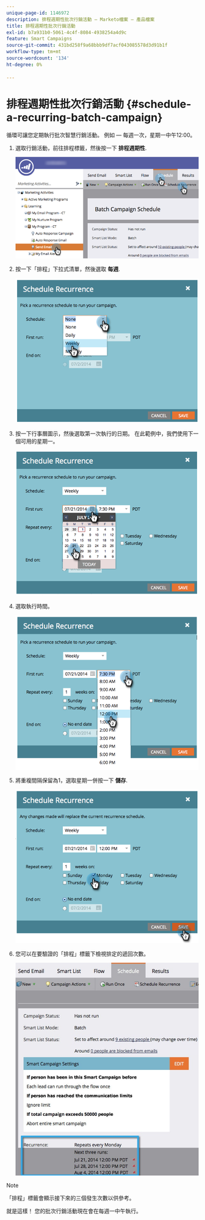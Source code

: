 ```yaml
---
unique-page-id: 1146972
description: 排程週期性批次行銷活動 — Marketo檔案 — 產品檔案
title: 排程週期性批次行銷活動
exl-id: b7a931b0-5061-4c4f-8084-4938254a4d9c
feature: Smart Campaigns
source-git-commit: 431bd258f9a68bbb9df7acf043085578d3d91b1f
workflow-type: tm+mt
source-wordcount: '134'
ht-degree: 0%

---
```


# 排程週期性批次行銷活動 {#schedule-a-recurring-batch-campaign}

循環可讓您定期執行批次智慧行銷活動。 例如 — 每週一次，星期一中午12:00。

1. 選取行銷活動，前往排程標籤，然後按一下 **排程週期性**.

   ![](assets/recurrencehands-sendemail.png)

1. 按一下「排程」下拉式清單，然後選取 **每週**.

   ![](assets/image2014-9-22-11-3a41-3a42.png)

1. 按一下行事曆圖示，然後選取第一次執行的日期。 在此範例中，我們使用下一個可用的星期一。

   ![](assets/image2014-9-22-11-3a41-3a46.png)

1. 選取執行時間。

   ![](assets/image2014-9-22-11-3a41-3a49.png)

1. 將重複間隔保留為1，選取星期一併按一下 **儲存**.

   ![](assets/image2014-9-22-11-3a41-3a53.png)

1. 您可以在要驗證的「排程」標籤下檢視排定的遞回次數。

   ![](assets/recurrence.jpg)

>[!NOTE]
>
>「排程」標籤會顯示接下來的三個發生次數以供參考。

就是這樣！ 您的批次行銷活動現在會在每週一中午執行。
